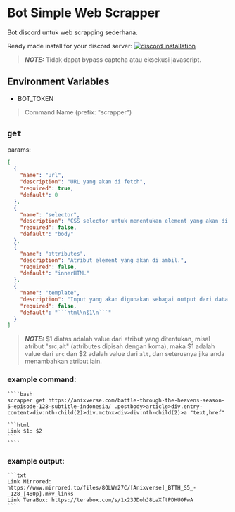 # Bot Simple Web Scrapper

Bot discord untuk web scrapping sederhana.

Ready made install for your discord server: [![discord installation](https://cdn.simpleicons.org/discord/5865F2)](https://discord.com/oauth2/authorize?client_id=1325523244404445184)

> **_NOTE:_** Tidak dapat bypass captcha atau eksekusi javascript.

## Environment Variables

- BOT_TOKEN

> Command Name (prefix: "scrapper")

## `get`

params:

````json
[
  {
    "name": "url",
    "description": "URL yang akan di fetch",
    "required": true,
    "default": 0
  },
  {
    "name": "selector",
    "description": "CSS selector untuk menentukan element yang akan di ambil.",
    "required": false,
    "default": "body"
  },
  {
    "name": "attributes",
    "description": "Atribut element yang akan di ambil.",
    "required": false,
    "default": "innerHTML"
  },
  {
    "name": "template",
    "description": "Input yang akan digunakan sebagai output dari data yang diambil, wajib dalam bentuk blok kode.",
    "required": false,
    "default": "```html\n$1\n```"
  }
]
````

> **_NOTE:_** $1 diatas adalah value dari atribut yang ditentukan, misal atribut "src,alt" (attributes dipisah dengan koma), maka $1 adalah value dari `src` dan $2 adalah value dari `alt`, dan seterusnya jika anda menambahkan atribut lain.

### example command:

    ````bash
    scrapper get https://anixverse.com/battle-through-the-heavens-season-5-episode-128-subtitle-indonesia/ .postbody>article>div.entry-content>div:nth-child(2)>div.mctnx>div>div:nth-child(2)>a "text,href"

    ```html
    Link $1: $2
    ```
    ````

### example output:

    ```txt
    Link Mirrored: https://www.mirrored.to/files/8OLWY27C/[Anixverse]_BTTH_S5_-_128_[480p].mkv_links
    Link TeraBox: https://terabox.com/s/1x23JDohJ8LaXftPDHUOFwA
    ```
